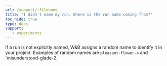 ```yaml
---
url: /support/:filename
title: "I didn't name my run. Where is the run name coming from?"
toc_hide: true
type: docs
support:
   - experiments
---
```

If a run is not explicitly named, W&B assigns a random name to identify it in your project. Examples of random names are `pleasant-flower-4` and `misunderstood-glade-2.